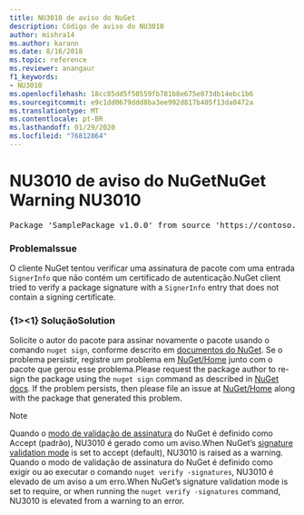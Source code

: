 ```yaml
---
title: NU3010 de aviso do NuGet
description: Código de aviso do NU3010
author: mishra14
ms.author: karann
ms.date: 8/16/2018
ms.topic: reference
ms.reviewer: anangaur
f1_keywords:
- NU3010
ms.openlocfilehash: 18cc85dd5f50559fb781b8e675e073db14ebc1b6
ms.sourcegitcommit: e9c1dd0679ddd8ba3ee992d817b405f13da0472a
ms.translationtype: MT
ms.contentlocale: pt-BR
ms.lasthandoff: 01/29/2020
ms.locfileid: "76812864"
---
```

# <a name="nuget-warning-nu3010"></a><span data-ttu-id="81209-103">NU3010 de aviso do NuGet</span><span class="sxs-lookup"><span data-stu-id="81209-103">NuGet Warning NU3010</span></span>

<pre>Package 'SamplePackage v1.0.0' from source 'https://contoso.com/index.json': The primary signature does not have a signing certificate.</pre>

### <a name="issue"></a><span data-ttu-id="81209-104">Problema</span><span class="sxs-lookup"><span data-stu-id="81209-104">Issue</span></span>

<span data-ttu-id="81209-105">O cliente NuGet tentou verificar uma assinatura de pacote com uma entrada `SignerInfo` que não contém um certificado de autenticação.</span><span class="sxs-lookup"><span data-stu-id="81209-105">NuGet client tried to verify a package signature with a `SignerInfo` entry that does not contain a signing certificate.</span></span>


### <a name="solution"></a><span data-ttu-id="81209-106">{1&gt;&lt;1} Solução</span><span class="sxs-lookup"><span data-stu-id="81209-106">Solution</span></span>

<span data-ttu-id="81209-107">Solicite o autor do pacote para assinar novamente o pacote usando o comando `nuget sign`, conforme descrito em [documentos do NuGet](../../create-packages/sign-a-package.md). Se o problema persistir, registre um problema em [NuGet/Home](https://github.com/NuGet/Home/issues) junto com o pacote que gerou esse problema.</span><span class="sxs-lookup"><span data-stu-id="81209-107">Please request the package author to re-sign the package using the `nuget sign` command as described in [NuGet docs](../../create-packages/sign-a-package.md). If the problem persists, then please file an issue at [NuGet/Home](https://github.com/NuGet/Home/issues) along with the package that generated this problem.</span></span>


> [!Note]
> <span data-ttu-id="81209-108">Quando o [modo de validação de assinatura](../../consume-packages/installing-signed-packages.md#configure-package-signature-requirements) do NuGet é definido como Accept (padrão), NU3010 é gerado como um aviso.</span><span class="sxs-lookup"><span data-stu-id="81209-108">When NuGet’s [signature validation mode](../../consume-packages/installing-signed-packages.md#configure-package-signature-requirements) is set to accept (default), NU3010 is raised as a warning.</span></span> <span data-ttu-id="81209-109">Quando o modo de validação de assinatura do NuGet é definido como exigir ou ao executar o comando `nuget verify -signatures`, NU3010 é elevado de um aviso a um erro.</span><span class="sxs-lookup"><span data-stu-id="81209-109">When NuGet’s signature validation mode is set to require, or when running the `nuget verify -signatures` command, NU3010 is elevated from a warning to an error.</span></span> 
